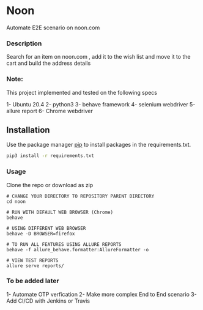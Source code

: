 # Noon 
Automate E2E scenario on noon.com

### Description
Search for an item on noon.com , add it to the wish list and move it to the cart and build the address details 
### Note:
This project implemented and tested on the following specs

1- Ubuntu 20.4
2- python3 
3- behave framework
4- selenium webdriver
5- allure report
6- Chrome webdriver

## Installation

Use the package manager [pip](https://pip.pypa.io/en/stable/) to install packages in the requirements.txt.
```bash
pip3 install -r requirements.txt
```

### Usage
Clone the repo or download as zip

```shell
# CHANGE YOUR DIRECTORY TO REPOSITORY PARENT DIRECTORY
cd noon

# RUN WITH DEFAULT WEB BROWSER (Chrome)
behave

# USING DIFFERENT WEB BROWSER
behave -D BROWSER=firefox

# TO RUN ALL FEATURES USING ALLURE REPORTS
behave -f allure_behave.formatter:AllureFormatter -o 

# VIEW TEST REPORTS
allure serve reports/
```
### To be added later
1- Automate OTP verfication 
2- Make more complex End to End scenario
3- Add CI/CD with Jenkins or Travis

